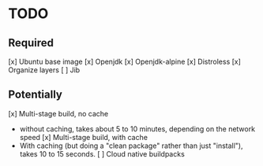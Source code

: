 # TODO

## Required

[x] Ubuntu base image
[x] Openjdk
[x] Openjdk-alpine
[x] Distroless
[x] Organize layers
[ ] Jib

## Potentially

[x] Multi-stage build, no cache
  - without caching, takes about 5 to 10 minutes, depending on the network speed
[x] Multi-stage build, with cache
  - With caching (but doing a "clean package" rather than just "install"), takes 10 to 15 seconds.
[ ] Cloud native buildpacks
